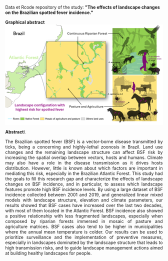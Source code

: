 Data et Rcode repository of the study: **"The effects of landscape changes on the Brazilian spotted fever incidence."**

**Graphical abstract**\
<img src="graph_abstract.png" align="center" alt="" />

**Abstract**\
<div style="text-align: justify">The Brazilian spotted fever (BSF) is a vector-borne disease transmitted by ticks, being a concerning and highly-lethal zoonosis in Brazil. Land use changes and the remaining landscape structure can affect BSF risk by increasing the spatial overlap between vectors, hosts and humans. Climate may also have a role in the disease transmission as it drives hosts distribution. However, little is known about which factors are important in mediating this risk, especially in the Brazilian Atlantic Forest. This study had the goals to fill this research gap and characterize the effects of landscape changes on BSF incidence, and in particular, to assess which landscape features promote high BSF incidence levels. By using a large dataset of BSF incidence collected between 2001 and 2019, and generalized linear mixed models with landscape structure, elevation and climate parameters, our results showed that BSF cases have increased over the last two decades, with most of them located in the Atlantic Forest. BSF incidence also showed a positive relationship with less fragmented landscapes, especially when composed by riparian forests immersed in mosaic of pasture and agriculture matrices. BSF cases also tend to be higher in municipalities where the annual mean temperature is colder. Our results can be used to prioritize surveillance and the implementation of preventive measures, especially in landscapes dominated by the landscape structure that leads to high transmission risks, and to guide landscape management actions aimed at building healthy landscapes for people.</div>
